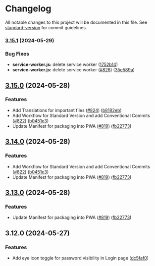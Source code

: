 # Changelog

All notable changes to this project will be documented in this file. See [standard-version](https://github.com/conventional-changelog/standard-version) for commit guidelines.

### [3.15.1](https://github.com/realgolf/realgolf/compare/v3.15.0...v3.15.1) (2024-05-29)


### Bug Fixes

* **service-worker.js:** delete service worker ([1752b14](https://github.com/realgolf/realgolf/commit/1752b14a279d66900d0d2ad601b74cd52aea2658))
* **service-worker.js:** delete service worker ([#826](https://github.com/realgolf/realgolf/issues/826)) ([35e589a](https://github.com/realgolf/realgolf/commit/35e589a5a779aed831d0972adc09482afb9845e7))

## [3.15.0](https://github.com/realgolf/realgolf/compare/v3.12.0...v3.15.0) (2024-05-28)


### Features

* Add Translations for important files ([#824](https://github.com/realgolf/realgolf/issues/824)) ([b8182eb](https://github.com/realgolf/realgolf/commit/b8182eb6c3afe4f2b88b8d31f62dabc1e2948a7f))
* Add Workflow for Standard Version and add Conventional Commits ([#822](https://github.com/realgolf/realgolf/issues/822)) ([b0451e3](https://github.com/realgolf/realgolf/commit/b0451e3dbe07e9b92ffb24ee22ea6754d924ac1f))
* Update Manifest for packaging into PWA ([#819](https://github.com/realgolf/realgolf/issues/819)) ([fb22773](https://github.com/realgolf/realgolf/commit/fb22773884418357b46558b2f0927768f4e80bc6))

## [3.14.0](https://github.com/realgolf/realgolf/compare/v3.12.0...v3.14.0) (2024-05-28)


### Features

* Add Workflow for Standard Version and add Conventional Commits ([#822](https://github.com/realgolf/realgolf/issues/822)) ([b0451e3](https://github.com/realgolf/realgolf/commit/b0451e3dbe07e9b92ffb24ee22ea6754d924ac1f))
* Update Manifest for packaging into PWA ([#819](https://github.com/realgolf/realgolf/issues/819)) ([fb22773](https://github.com/realgolf/realgolf/commit/fb22773884418357b46558b2f0927768f4e80bc6))

## [3.13.0](https://github.com/realgolf/realgolf/compare/v3.12.0...v3.13.0) (2024-05-28)


### Features

* Update Manifest for packaging into PWA ([#819](https://github.com/realgolf/realgolf/issues/819)) ([fb22773](https://github.com/realgolf/realgolf/commit/fb22773884418357b46558b2f0927768f4e80bc6))

## 3.12.0 (2024-05-27)


### Features

* Add eye icon toggle for password visibility in Login page ([dc5faf0](https://github.com/realgolf/realgolf/commit/dc5faf0628a2c0c19f15a63701a2dc02d3f8b8a1))
